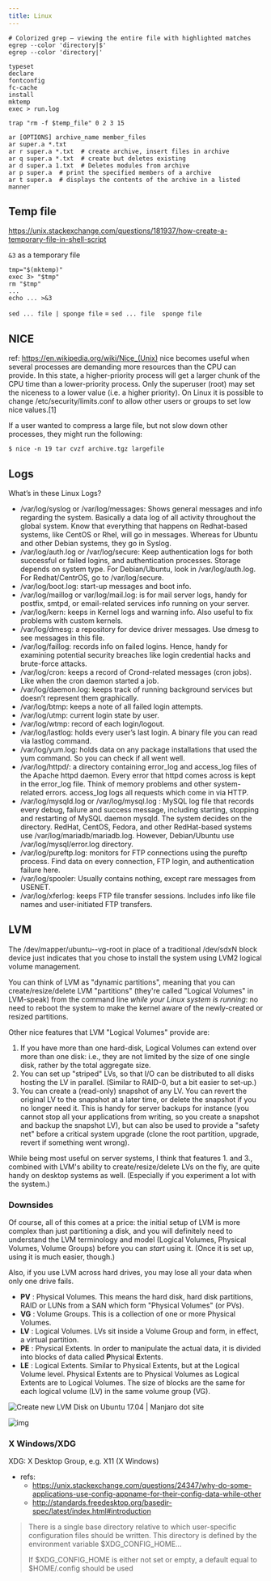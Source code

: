 ```yaml
---
title: Linux
---
```


```
# Colorized grep — viewing the entire file with highlighted matches
egrep --color 'directory|$'
egrep --color 'directory|'

```

```
typeset
declare
fontconfig
fc-cache
install
mktemp
exec > run.log

trap "rm -f $temp_file" 0 2 3 15

ar [OPTIONS] archive_name member_files
ar super.a *.txt
ar r super.a *.txt  # create archive, insert files in archive
ar q super.a *.txt  # create but deletes existing
ar d super.a 1.txt  # Deletes modules from archive
ar p super.a  # print the specified members of a archive
ar t super.a  # displays the contents of the archive in a listed manner
```

## Temp file
https://unix.stackexchange.com/questions/181937/how-create-a-temporary-file-in-shell-script

`&3` as a temporary file
```
tmp="$(mktemp)"
exec 3> "$tmp"
rm "$tmp"
...
echo ... >&3
```

`sed ... file | sponge file` = `sed ... file  sponge file`

## NICE
ref: https://en.wikipedia.org/wiki/Nice_(Unix)
nice becomes useful when several processes are demanding more resources than the CPU can provide. In this state, a higher-priority process will get a larger chunk of the CPU time than a lower-priority process. Only the superuser (root) may set the niceness to a lower value (i.e. a higher priority). On Linux it is possible to change /etc/security/limits.conf to allow other users or groups to set low nice values.[1]

If a user wanted to compress a large file, but not slow down other processes, they might run the following:
```
$ nice -n 19 tar cvzf archive.tgz largefile
```
## Logs
What’s in these Linux Logs?
* /var/log/syslog or /var/log/messages:
	Shows general messages and info regarding the system. Basically a data log of all activity throughout the global system. Know that everything that happens on Redhat-based systems, like CentOS or Rhel, will go in messages. Whereas for Ubuntu and other Debian systems, they go in Syslog.
* /var/log/auth.log or /var/log/secure:
	 Keep authentication logs for both successful or failed logins, and authentication processes. Storage depends on system type. For Debian/Ubuntu, look in /var/log/auth.log. For Redhat/CentrOS, go to /var/log/secure.
* /var/log/boot.log: start-up messages and boot info.
* /var/log/maillog or var/log/mail.log: is for mail server logs, handy for postfix, smtpd, or email-related services info running on your server.
* /var/log/kern: keeps in Kernel logs and warning info. Also useful to fix problems with custom kernels.
* /var/log/dmesg: a repository for device driver messages. Use dmesg to see messages in this file.
* /var/log/faillog: records info on failed logins. Hence, handy for examining potential security breaches like login credential hacks and brute-force attacks.
* /var/log/cron: keeps a record of Crond-related messages (cron jobs). Like when the cron daemon started a job.
* /var/log/daemon.log: keeps track of running background services but doesn’t represent them graphically.
* /var/log/btmp: keeps a note of all failed login attempts.
* /var/log/utmp: current login state by user.
* /var/log/wtmp: record of each login/logout.
* /var/log/lastlog: holds every user’s last login. A binary file you can read via lastlog command.
* /var/log/yum.log: holds data on any package installations that used the yum command. So you can check if all went well.
* /var/log/httpd/: a directory containing error_log and access_log files of the Apache httpd daemon. Every error that httpd comes across is kept in the error_log file. Think of memory problems and other system-related errors. access_log logs all requests which come in via HTTP.
* /var/log/mysqld.log or /var/log/mysql.log : MySQL log file that records every  debug, failure and success message, including starting, stopping and restarting of MySQL daemon mysqld. The system decides on the directory. RedHat, CentOS, Fedora, and other RedHat-based systems use /var/log/mariadb/mariadb.log. However, Debian/Ubuntu use /var/log/mysql/error.log directory.
* /var/log/pureftp.log: monitors for FTP connections using the pureftp process. Find data on every connection, FTP login, and authentication failure here.
* /var/log/spooler: Usually contains nothing, except rare messages from USENET.
* /var/log/xferlog: keeps FTP file transfer sessions. Includes info like file names and user-initiated FTP transfers.

## LVM

The /dev/mapper/ubuntu--vg-root in place of a traditional /dev/sdxN block device just indicates that you chose to install the system using LVM2 logical volume management. 

You can think of LVM as "dynamic partitions", meaning that you can create/resize/delete LVM "partitions" (they're called "Logical Volumes" in LVM-speak) from the command line *while your Linux system is running*: no need to reboot the system to make the kernel aware of the newly-created or resized partitions.

Other nice features that LVM "Logical Volumes" provide are:

1. If you have more than one hard-disk, Logical Volumes can extend over more than one disk: i.e., they are not limited by the size of one single disk, rather by the total aggregate size.
2. You can set up "striped" LVs, so that I/O can be distributed to all disks hosting the LV in parallel. (Similar to RAID-0, but a bit easier to set-up.)
3. You can create a (read-only) snapshot of any LV. You can revert the original LV to the snapshot at a later time, or delete the snapshot if you no longer need it. This is handy for server backups for instance (you cannot stop all your applications from writing, so you create a snapshot and backup the snapshot LV), but can also be used to provide a "safety net" before a critical system upgrade (clone the root partition, upgrade, revert if something went wrong).

While being most useful on server systems, I think that features 1. and 3., combined with LVM's ability to create/resize/delete LVs on the fly, are quite handy on desktop systems as well. (Especially if you experiment a lot with the system.)

### Downsides

Of course, all of this comes at a price: the initial setup of LVM is more complex than just partitioning a disk, and you will definitely need to understand the LVM terminology and model (Logical Volumes, Physical Volumes, Volume Groups) before you can *start* using it. (Once it is set up, using it is much easier, though.)

Also, if you use LVM across hard drives, you may lose all your data when only one drive fails.

- **PV** : Physical Volumes. This means the hard disk, hard disk partitions, RAID or LUNs from a SAN which form "Physical Volumes" (or PVs).
- **VG** : Volume Groups. This is a collection of one or more Physical Volumes.
- **LV** : Logical Volumes. LVs sit inside a Volume Group and form, in effect, a virtual partition.
- **PE** : Physical Extents. In order to manipulate the actual data, it is divided into blocks of data called **P**hysical **E**xtents.
- **LE** : Logical Extents. Similar to Physical Extents, but at the Logical Volume level. Physical Extents are to Physical Volumes as Logical Extents are to Logical Volumes. The size of blocks are the same for each logical volume (LV) in the same volume group (VG).

![Create new LVM Disk on Ubuntu 17.04 | Manjaro dot site](https://i2.wp.com/manjaro.site/wp-content/uploads/2017/08/lvm-on-ubuntu.png?fit=1007%2C572&ssl=1)

![img](https://upload.wikimedia.org/wikipedia/commons/thumb/e/e6/Lvm.svg/400px-Lvm.svg.png)

### X Windows/XDG

XDG: X Desktop Group, e.g. X11 (X Windows)

- refs: 
  - https://unix.stackexchange.com/questions/24347/why-do-some-applications-use-config-appname-for-their-config-data-while-other
  - http://standards.freedesktop.org/basedir-spec/latest/index.html#introduction

>There is a single base directory relative to which user-specific configuration files should be written. This directory is defined by the environment variable $XDG_CONFIG_HOME...
>
>If $XDG_CONFIG_HOME is either not set or empty, a default equal to $HOME/.config should be used